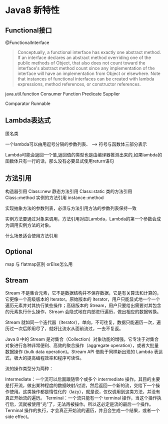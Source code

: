 # Java8 新特性

## Functional接口
@FunctionalInterface
> Conceptually, a functional interface has exactly one abstract method.
> If an interface declares an abstract method overriding one of the public methods of Object, that also does not count toward the interface's abstract method count since any implementation of the interface will have an implementation from Object or elsewhere.
> Note that instances of functional interfaces can be created with lambda expressions, method references, or constructor references.

java.util.function
Consumer
Function
Predicate
Supplier

Comparator
Runnable

## Lambda表达式
匿名类

一个lambda可以由用逗号分隔的参数列表、 –> 符号与函数体三部分表示

Lambda可能会返回一个值,返回值的类型也是由编译器推测出来的,如果lambda的函数体只有一行的话，那么没有必要显式使用return语句

## 方法引用
构造器引用 Class::new
静态方法引用 Class::static
类的方法引用 Class::method
实例的方法引用 instance::method

实现抽象方法的参数列表，必须与方法引用方法的参数列表保持一致

实例方法要通过对象来调用，方法引用对应Lambda，Lambda的第一个参数会成为调用实例方法的对象。

什么场景适合使用方法引用
 
## Optional

map 与 flatmap区别
orElse怎么用
## Stream

Stream 不是集合元素，它不是数据结构并不保存数据，它是有关算法和计算的，它更像一个高级版本的 Iterator。原始版本的 Iterator，用户只能显式地一个一个遍历元素并对其执行某些操作；高级版本的 Stream，用户只要给出需要对其包含的元素执行什么操作，Stream 会隐式地在内部进行遍历，做出相应的数据转换。

Stream 就如同一个迭代器（Iterator），单向，不可往复，数据只能遍历一次，遍历过一次后即用尽了，就好比流水从面前流过，一去不复返。

Java 8 中的 Stream 是对集合（Collection）对象功能的增强，它专注于对集合对象进行各种非常便利、高效的聚合操作（aggregate operation），或者大批量数据操作 (bulk data operation)。Stream API 借助于同样新出现的 Lambda 表达式，极大的提高编程效率和程序可读性。

流的操作类型分为两种：

Intermediate：一个流可以后面跟随零个或多个 intermediate 操作。其目的主要是打开流，做出某种程度的数据映射/过滤，然后返回一个新的流，交给下一个操作使用。这类操作都是惰性化的（lazy），就是说，仅仅调用到这类方法，并没有真正开始流的遍历。
Terminal：一个流只能有一个 terminal 操作，当这个操作执行后，流就被使用“光”了，无法再被操作。所以这必定是流的最后一个操作。Terminal 操作的执行，才会真正开始流的遍历，并且会生成一个结果，或者一个 side effect。